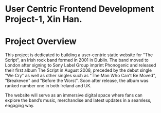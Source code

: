 # User Centric Frontend Development Project-1, Xin Han.
# Project Overview
This project is dedicated to building a user-centric static website for "The Script", an Irish rock band formed in 2001 in Dublin.
The band moved to London after signing to Sony Label Group imprint Phonogenic and released their first album The Script in August 2008, preceded by the debut single "We Cry" as well as other singles such as "The Man Who Can't Be Moved", "Breakeven" and "Before the Worst".
Soon after release, the album was ranked number one in both Ireland and UK.

The website will serve as an immersive digital space where fans can explore the band’s music, merchandise and latest updates in a seamless, engaging way. 
